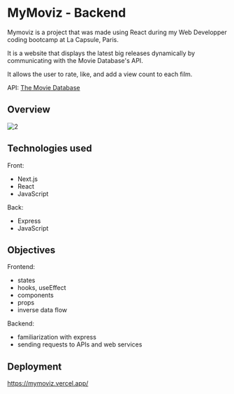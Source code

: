 # MyMoviz - Backend

Mymoviz is a project that was made using React during my Web Developper coding bootcamp at La Capsule, Paris.

It is a website that displays the latest big releases dynamically by communicating with the Movie Database's API.

It allows the user to rate, like, and add a view count to each film.

API: [The Movie Database](https://www.themoviedb.org/)


## Overview
![2](https://user-images.githubusercontent.com/111971458/205298594-034ac17b-457b-4f05-8bc2-b11a7dfd50a3.png)


## Technologies used

Front:
+ Next.js
+ React
+ JavaScript

Back:
+ Express
+ JavaScript


## Objectives

Frontend:
+ states
+ hooks, useEffect
+ components
+ props
+ inverse data flow

Backend:
+ familiarization with express
+ sending requests to APIs and web services


## Deployment
https://mymoviz.vercel.app/
